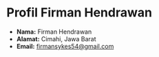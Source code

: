 # Profil Firman Hendrawan

- **Nama:** Firman Hendrawan
- **Alamat:** Cimahi, Jawa Barat
- **Email:** [firmansykes54@gmail.com](mailto:firmansykes54@gmail.com)
